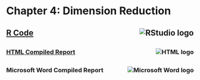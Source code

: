 # Chapter 4: Dimension Reduction

## <img src="https://img.icons8.com/?size=100&id=YYhSxUUW8osK&format=png&color=000000" alt="RStudio logo" align=right>[R Code](https://github.com/englands/R/blob/main/Data%20Mining%20for%20Business%20Analytics/Chapter%204%3A%20Dimension%20Reduction/Chapter%204%20Figures%20Code.R)

##

### <img src = "https://img.icons8.com/?size=100&id=12239&format=png&color=000000" alt="HTML logo" align=right>[HTML Compiled Report](https://github.com/englands/R/blob/main/Data%20Mining%20for%20Business%20Analytics/Chapter%204%3A%20Dimension%20Reduction/Chapter-4-Figures-Code.html)

##

### <img src="https://img.icons8.com/?size=100&id=13674&format=png&color=000000" alt="Microsoft Word logo" align=right>Microsoft Word Compiled Report
